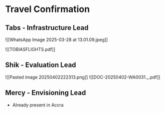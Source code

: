# Travel Confirmation
## Tabs - Infrastructure Lead
![[WhatsApp Image 2025-03-28 at 13.01.09.jpeg]]

![[TOBIASFLIGHTS.pdf]]
## Shik - Evaluation Lead
![[Pasted image 20250402222313.png]]
![[DOC-20250402-WA0031._.pdf]]

## Mercy - Envisioning Lead
- Already present in Accra